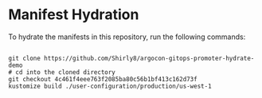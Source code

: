 
# Manifest Hydration

To hydrate the manifests in this repository, run the following commands:

```shell

git clone https://github.com/Shirly8/argocon-gitops-promoter-hydrate-demo
# cd into the cloned directory
git checkout 4c461f4eee763f2085ba80c56b1bf413c162d73f
kustomize build ./user-configuration/production/us-west-1
```